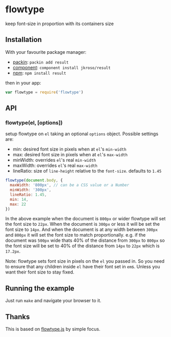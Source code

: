 
# flowtype

keep font-size in proportion with its containers size

## Installation

With your favourite package manager:

- [packin](//github.com/jkroso/packin): `packin add result`
- [component](//github.com/component/component#installing-packages): `component install jkroso/result`
- [npm](//npmjs.org/doc/cli/npm-install.html): `npm install result`

then in your app:

```js
var flowtype = require('flowtype')
```

## API

### flowtype(el, [options])

setup flowtype on `el` taking an optional `options` object. Possible settings are:

  - min: desired font size in pixels when at `el`'s `min-width`
  - max: desired font size in pixels when at `el`'s `max-width`
  - minWidth: overrides `el`'s real `min-width`
  - maxWidth: overrides `el`'s real `max-width`
  - lineRatio: size of `line-height` relative to the `font-size`. defaults to `1.45`

```js
flowtype(document.body, {
  maxWidth: '800px', // can be a CSS value or a Number
  minWidth: '300px',
  lineRatio: 1.45,
  min: 14,
  max: 22
})
```

In the above example when the document is `800px` or wider flowtype will set the font size to `22px`. When the document is `300px` or less it will be set the font size to `14px`. And when the document is at any width between `300px` and `800px` it will set the font size to match proportionally. e.g. if the document was `500px` wide thats 40% of the distance from `300px` to `800px` so the font size will be set to 40% of the distance from `14px` to `22px` which is `17.2px`.

Note: flowtype sets font size in pixels on the `el` you passed in. So you need to ensure that any children inside `el` have their font set in `em`s. Unless you want their font size to stay fixed.

## Running the example

Just run `make` and navigate your browser to it.

## Thanks

This is based on [flowtype.js](http://simplefocus.com/flowtype/) by simple focus.